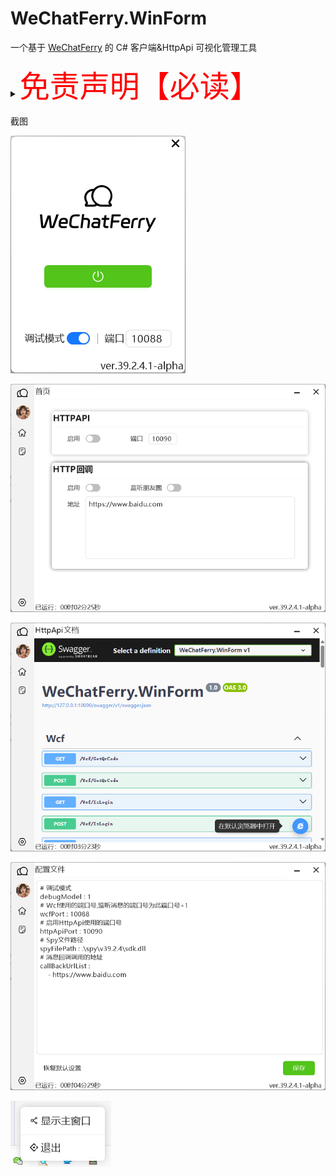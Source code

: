 # WeChatFerry.WinForm

一个基于 [WeChatFerry](https://github.com/lich0821/WeChatFerry) 的 C# 客户端&HttpApi 可视化管理工具

<details><summary><font color="red" size="12">免责声明【必读】</font></summary>

本工具仅供学习和技术研究使用，不得用于任何商业或非法行为，否则后果自负。

本工具的作者不对本工具的安全性、完整性、可靠性、有效性、正确性或适用性做任何明示或暗示的保证，也不对本工具的使用或滥用造成的任何直接或间接的损失、责任、索赔、要求或诉讼承担任何责任。

本工具的作者保留随时修改、更新、删除或终止本工具的权利，无需事先通知或承担任何义务。

本工具的使用者应遵守相关法律法规，尊重微信的版权和隐私，不得侵犯微信或其他第三方的合法权益，不得从事任何违法或不道德的行为。

本工具的使用者在下载、安装、运行或使用本工具时，即表示已阅读并同意本免责声明。如有异议，请立即停止使用本工具，并删除所有相关文件。

</details>

截图

![](https://raw.githubusercontent.com/iONLY100/WeChatFerry.WinForm/master/doc/images/img-loginform.png) 

![](https://raw.githubusercontent.com/iONLY100/WeChatFerry.WinForm/master/doc/images/img-homecontrol.png)

![](https://raw.githubusercontent.com/iONLY100/WeChatFerry.WinForm/master/doc/images/img-apidoccontrol.png)

![](https://raw.githubusercontent.com/iONLY100/WeChatFerry.WinForm/master/doc/images/img-settingeditcontrol.png)

![](https://raw.githubusercontent.com/iONLY100/WeChatFerry.WinForm/master/doc/images/img-notifyicon.png)